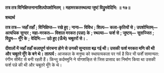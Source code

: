 **तत्र तत्र विनिक्षिप्तनानाशिल्पोपशोभितम् ।** **महामरकतस्थल्या जुष्टं विद्रुमवेदिभि: ॥ १७॥** 

**शब्दार्थ** 

**तत्र तत्र—** **जहाँ तहाँ** **; विनिक्षिप्त—** **रखे हुए** **; नाना—** **विविध** **; शिल्प—** **कला-कृतियों से** **; उपशोभितम्—** **अत्यधिक** **सुन्दर** **; महा-मरकत—** **विशाल मरकत (पन्ना) के** **; स्थल्या—** **फर्श से** **; जुष्टम्—** **सुसज्जित** **; विद्रुम—** **मूँगे के** **;** **वेदिभि:—** **उठे हुए (ऊँचे) चबूतरों से।** **.** 

**दीवालों में जहाँ तहाँ कलापूर्ण संरचना होने से उनकी सुन्दरता बढ़ गई थी। उसकी** **फर्श मरकत मणि की थी और चबूतरे मूँगे के बने थे।** **तात्पर्य :** आजकल के मनुष्य को स्थापत्यकला पर गर्व है फिर भी फर्शें सामान्यत: रंगीन सीमेंट से बनी रहती हैं। किन्तु कर्दममुनि ने योगशकि्त से जिस प्रासाद का निर्माण किया था उसकी फर्श पन्ने की थी और चबूतरे मूँगे के थे।  
